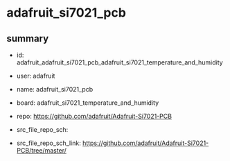 # adafruit_si7021_pcb
 
## summary 
* id: adafruit_adafruit_si7021_pcb_adafruit_si7021_temperature_and_humidity
* user: adafruit
* name: adafruit_si7021_pcb
* board: adafruit_si7021_temperature_and_humidity
* repo: https://github.com/adafruit/Adafruit-Si7021-PCB



* src_file_repo_sch: 
* src_file_repo_sch_link: https://github.com/adafruit/Adafruit-Si7021-PCB/tree/master/




